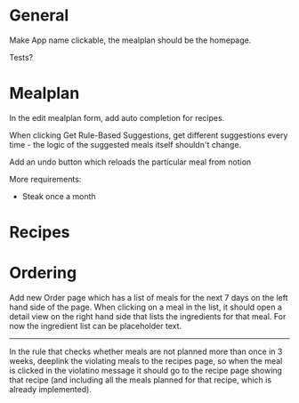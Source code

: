 # General
Make App name clickable, the mealplan should be the homepage.

Tests?

# Mealplan

In the edit mealplan form, add auto completion for recipes.


When clicking Get Rule-Based Suggestions, get different suggestions every time - the logic of the suggested meals itself shouldn't change.

Add an undo button which reloads the particular meal from notion

More requirements:
- Steak once a month

# Recipes



# Ordering
Add new Order page which has a list of meals for the next 7 days on the left hand side of the page. When clicking on a meal in the list, it should open a detail view on the right hand side that lists the ingredients for that meal. For now the ingredient list can be placeholder text.




-------
In the rule that checks whether meals are not planned more than once in 3 weeks, deeplink the violating meals to the recipes page, so when the meal is clicked in the violatino message it should go to the recipe page showing that recipe (and including all the meals planned for that recipe, which is already implemented).